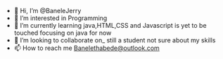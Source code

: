 - 👋 Hi, I’m @BaneleJerry
- 👀 I’m interested in Programming 
- 🌱 I’m currently learning java,HTML,CSS and Javascript is yet to be touched focusing on java for now
- 💞️ I’m looking to collaborate on_ still a student not sure about my skills
- 📫 How to reach me Banelethabede@outlook.com

<!---
BaneleJerry/BaneleJerry is a ✨ special ✨ repository because its `README.md` (this file) appears on your GitHub profile.
You can click the Preview link to take a look at your changes.
--->
